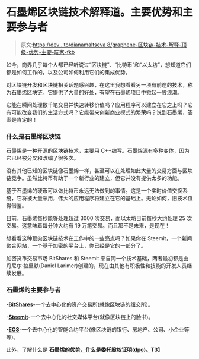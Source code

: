 # 石墨烯区块链技术解释道。主要优势和主要参与者

> 原文:[https://dev . to/dianamaltseva 8/graphene-区块链-技术-解释-顶级-优势-主要-玩家-fkb](https://dev.to/dianamaltseva8/graphene-blockchain-technology-explained-top-advantages--major-players-fkb)

如今，商界几乎每个人都已经听说过“区块链”、“比特币”和“以太坊”，想知道它们都是如何工作的，以及公司如何利用它们的集成优势。

对区块链开发和区块链相关话题感兴趣，在这里我想看看另一项有前途的技术，称为[石墨烯](https://en.wikipedia.org/wiki/Graphene)区块链。它提供了大量的好处，有望在石墨烯项目中掀起一股浪潮。

它能在瞬间处理数千笔交易并快速转移价值吗？应用程序可以建立在它之上吗？它有可能改变我们的生活方式吗？它能带来创新商业模式的繁荣吗？说到石墨烯，答案是肯定的！

### 什么是石墨烯区块链

石墨烯是一种开源的区块链技术，主要用 C++编写。石墨烯源有多种变体，因为它已经被分叉和改编了很多次。

没有其他已知的区块链像石墨烯一样，甚至可以在处理如此大量的交易方面与区块链竞争。虽然比特币有助于一个新行业的建立，但它并没有提供太多的功能。

基于石墨烯的硬币可以做比特币永远无法做到的事情。这是一个实时价值交换系统，它将被大量采用，伟大的应用程序将建立在它的基础上。无论如何，旧技术值得借鉴。

目前，石墨烯每秒能够处理超过 3000 次交易，而以太坊目前每秒大约处理 25 次交易。这意味着每分钟大约有 19 万笔交易。而且那不是未来，是现在！

想看看这种顶尖区块链技术在工作中的一些亮点吗？如果你在 Steemit，一个新闻聚合网站，一个基于加密的平台上，你已经是它的一部分了。

加密货币交易市场 BitShares 和 Steemit 来自同一个技术基础，两者最初都是由丹尼尔·拉里默(Daniel Larimer)创建的，现在由其他有积极性和技能的开发人员继续发展。

### 石墨烯的主要参与者

**-[BitShares](https://bitshares.org/)**-一个去中心化的资产交易所(就像区块链的纽交所)。

**-[Steemit](https://steemit.com/)**-一个去中心化的社交媒体平台(就像区块链上的脸书)。

**-[EOS](https://eos.io/)**-一个去中心化的智能合约平台(像区块链的银行、房地产、公司、小企业等等)。

此外，了解什么是 **[石墨烯的优势，什么是委托股权证明(dpo)。](https://smartym.pro/blog/what-is-graphene-blockchain-and-why-should-develop-a-graphene-based-project/)T3】**